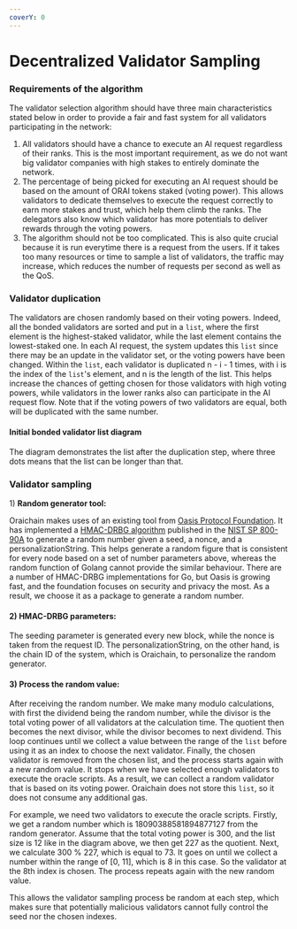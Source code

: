 ```yaml
---
coverY: 0
---
```


# Decentralized Validator Sampling

### Requirements of the algorithm

The validator selection algorithm should have three main characteristics stated below in order to provide a fair and fast system for all validators participating in the network:

1. All validators should have a chance to execute an AI request regardless of their ranks. This is the most important requirement, as we do not want big validator companies with high stakes to entirely dominate the network.
2. The percentage of being picked for executing an AI request should be based on the amount of ORAI tokens staked (voting power). This allows validators to dedicate themselves to execute the request correctly to earn more stakes and trust, which help them climb the ranks. The delegators also know which validator has more potentials to deliver rewards through the voting powers.
3. The algorithm should not be too complicated. This is also quite crucial because it is run everytime there is a request from the users. If it takes too many resources or time to sample a list of validators, the traffic may increase, which reduces the number of requests per second as well as the QoS.

### Validator duplication

The validators are chosen randomly based on their voting powers. Indeed, all the bonded validators are sorted and put in a `list`, where the first element is the highest-staked validator, while the last element contains the lowest-staked one. In each AI request, the system updates this `list` since there may be an update in the validator set, or the voting powers have been changed. Within the `list`, each validator is duplicated n - i - 1 times, with i is the index of the `list`'s element, and n is the length of the list. This helps increase the chances of getting chosen for those validators with high voting powers, while validators in the lower ranks also can participate in the AI request flow. Note that if the voting powers of two validators are equal, both will be duplicated with the same number.

#### **Initial bonded validator list diagram**

The diagram demonstrates the list after the duplication step, where three dots means that the list can be longer than that.

### Validator sampling

1\) **Random generator tool:**

Oraichain makes uses of an existing tool from [Oasis Protocol Foundation](https://oasisprotocol.org). It has implemented a [HMAC-DRBG algorithm](https://github.com/oasisprotocol/oasis-core/blob/master/go/common/crypto/drbg/hmac\_drbg.go) published in the [NIST SP 800-90A](https://nvlpubs.nist.gov/nistpubs/SpecialPublications/NIST.SP.800-90Ar1.pdf) to generate a random number given a seed, a nonce, and a personalizationString. This helps generate a random figure that is consistent for every node based on a set of number parameters above, whereas the random function of Golang cannot provide the similar behaviour. There are a number of HMAC-DRBG implementations for Go, but Oasis is growing fast, and the foundation focuses on security and privacy the most. As a result, we choose it as a package to generate a random number.

#### **2) HMAC-DRBG parameters:**

The seeding parameter is generated every new block, while the nonce is taken from the request ID. The personalizationString, on the other hand, is the chain ID of the system, which is Oraichain, to personalize the random generator.

#### **3) Process the random value:**

After receiving the random number. We make many modulo calculations, with first the dividend being the random number, while the divisor is the total voting power of all validators at the calculation time. The quotient then becomes the next divisor, while the divisor becomes to next dividend. This loop continues until we collect a value between the range of the `list` before using it as an index to choose the next validator. Finally, the chosen validator is removed from the chosen list, and the process starts again with a new random value. It stops when we have selected enough validators to execute the oracle scripts. As a result, we can collect a random validator that is based on its voting power. Oraichain does not store this `list`, so it does not consume any additional gas.

For example, we need two validators to execute the oracle scripts. Firstly, we get a random number which is 18090388581894877127 from the random generator. Assume that the total voting power is 300, and the list size is 12 like in the diagram above, we then get 227 as the quotient. Next, we calculate 300 % 227, which is equal to 73. It goes on until we collect a number within the range of \[0, 11], which is 8 in this case. So the validator at the 8th index is chosen. The process repeats again with the new random value.

This allows the validator sampling process be random at each step, which makes sure that potentially malicious validators cannot fully control the seed nor the chosen indexes.
